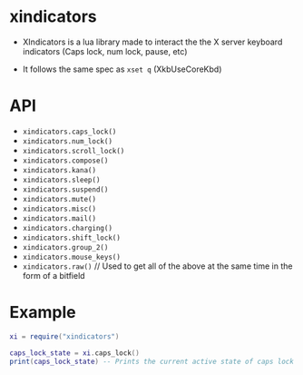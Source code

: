 # xindicators
* XIndicators is a lua library made to interact the the X server keyboard indicators (Caps lock, num lock, pause, etc)

* It follows the same spec as `xset q` (XkbUseCoreKbd)

# API
* `xindicators.caps_lock()`
* `xindicators.num_lock()`
* `xindicators.scroll_lock()`
* `xindicators.compose()`
* `xindicators.kana()`
* `xindicators.sleep()`
* `xindicators.suspend()`
* `xindicators.mute()`
* `xindicators.misc()`
* `xindicators.mail()`
* `xindicators.charging()`
* `xindicators.shift_lock()`
* `xindicators.group_2()`
* `xindicators.mouse_keys()`
* `xindicators.raw()` // Used to get all of the above at the same time in the form of a bitfield

# Example
```lua
xi = require("xindicators")

caps_lock_state = xi.caps_lock()
print(caps_lock_state) -- Prints the current active state of caps lock (0 = inactive, any other number = active)
```
